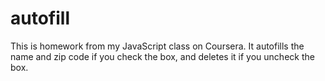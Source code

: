 # autofill
This is homework from my JavaScript class on Coursera. It autofills the name and zip code if you check the box, and deletes it if you uncheck the box.
